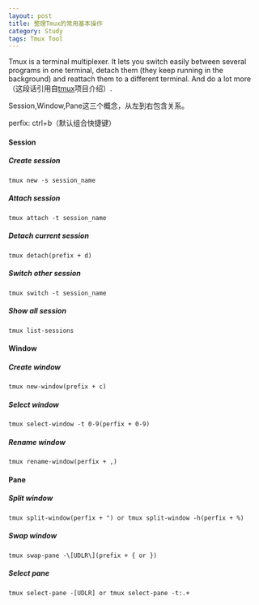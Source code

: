 ```yaml
---
layout: post
title: 整理Tmux的常用基本操作
category: Study
tags: Tmux Tool
---
```


Tmux is a terminal multiplexer. It lets you switch easily between several programs in one terminal, detach them (they keep running in the background) and reattach them to a different terminal. And do a lot more（这段话引用自[tmux][tmux_www]项目介绍）.

Session,Window,Pane这三个概念，从左到右包含关系。

perfix: ctrl+b（默认组合快捷键）

#### Session

##### Create session

```
tmux new -s session_name
```

##### Attach session

```
tmux attach -t session_name
```

##### Detach current session

```
tmux detach(prefix + d)
```

##### Switch other session

```
tmux switch -t session_name
```

##### Show all session

```
tmux list-sessions
```

#### Window

##### Create window

```
tmux new-window(prefix + c)
```

##### Select window

```
tmux select-window -t 0-9(perfix + 0-9)
```

##### Rename window

```
tmux rename-window(perfix + ,)
```

#### Pane

##### Split window

```
tmux split-window(perfix + ") or tmux split-window -h(perfix + %)
```

##### Swap window

```
tmux swap-pane -\[UDLR\](prefix + { or })
```

##### Select pane

```
tmux select-pane -[UDLR] or tmux select-pane -t:.+
```

[tmux_www]: https://tmux.github.io/
